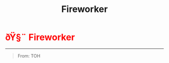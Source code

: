 ﻿---
lang: en-US
title: Fireworker
prev:
next:
---

# <font color="red">ðŸ§¨ <b>Fireworker</b></font> <Badge text="Support" type="tip" vertical="middle"/>
---

> From: TOH
